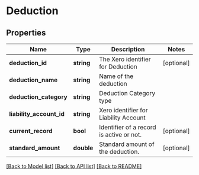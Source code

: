 # Deduction

## Properties
Name | Type | Description | Notes
------------ | ------------- | ------------- | -------------
**deduction_id** | **string** | The Xero identifier for Deduction | [optional] 
**deduction_name** | **string** | Name of the deduction | 
**deduction_category** | **string** | Deduction Category type | 
**liability_account_id** | **string** | Xero identifier for Liability Account | 
**current_record** | **bool** | Identifier of a record is active or not. | [optional] 
**standard_amount** | **double** | Standard amount of the deduction. | [optional] 

[[Back to Model list]](../README.md#documentation-for-models) [[Back to API list]](../README.md#documentation-for-api-endpoints) [[Back to README]](../README.md)


